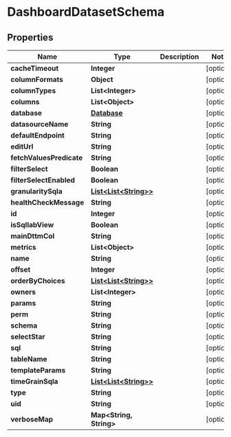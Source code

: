 # DashboardDatasetSchema

## Properties
Name | Type | Description | Notes
------------ | ------------- | ------------- | -------------
**cacheTimeout** | **Integer** |  |  [optional]
**columnFormats** | **Object** |  |  [optional]
**columnTypes** | **List&lt;Integer&gt;** |  |  [optional]
**columns** | **List&lt;Object&gt;** |  |  [optional]
**database** | [**Database**](Database.md) |  |  [optional]
**datasourceName** | **String** |  |  [optional]
**defaultEndpoint** | **String** |  |  [optional]
**editUrl** | **String** |  |  [optional]
**fetchValuesPredicate** | **String** |  |  [optional]
**filterSelect** | **Boolean** |  |  [optional]
**filterSelectEnabled** | **Boolean** |  |  [optional]
**granularitySqla** | [**List&lt;List&lt;String&gt;&gt;**](List.md) |  |  [optional]
**healthCheckMessage** | **String** |  |  [optional]
**id** | **Integer** |  |  [optional]
**isSqllabView** | **Boolean** |  |  [optional]
**mainDttmCol** | **String** |  |  [optional]
**metrics** | **List&lt;Object&gt;** |  |  [optional]
**name** | **String** |  |  [optional]
**offset** | **Integer** |  |  [optional]
**orderByChoices** | [**List&lt;List&lt;String&gt;&gt;**](List.md) |  |  [optional]
**owners** | **List&lt;Integer&gt;** |  |  [optional]
**params** | **String** |  |  [optional]
**perm** | **String** |  |  [optional]
**schema** | **String** |  |  [optional]
**selectStar** | **String** |  |  [optional]
**sql** | **String** |  |  [optional]
**tableName** | **String** |  |  [optional]
**templateParams** | **String** |  |  [optional]
**timeGrainSqla** | [**List&lt;List&lt;String&gt;&gt;**](List.md) |  |  [optional]
**type** | **String** |  |  [optional]
**uid** | **String** |  |  [optional]
**verboseMap** | **Map&lt;String, String&gt;** |  |  [optional]
